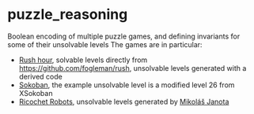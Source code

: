 # puzzle_reasoning

Boolean encoding of multiple puzzle games, and defining invariants for some of their unsolvable levels
The games are in particular:

* [Rush hour](https://en.wikipedia.org/wiki/Rush_Hour_(puzzle)), solvable levels directly from https://github.com/fogleman/rush, unsolvable levels generated with a derived code
* [Sokoban](http://sokobano.de/wiki/index.php?title=Solver_Statistics#XSokoban_Test_Suite), the example unsolvable level is a modified level 26 from XSokoban
* [Ricochet Robots](https://en.wikipedia.org/wiki/Ricochet_Robot), unsolvable levels generated by [Mikoláš Janota](https://github.com/MikolasJanota)
